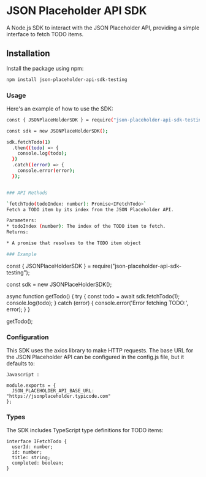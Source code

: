 # JSON Placeholder API SDK

A Node.js SDK to interact with the JSON Placeholder API, providing a simple interface to fetch TODO items.

## Installation

Install the package using npm:

```bash
npm install json-placeholder-api-sdk-testing
```

### Usage

Here's an example of how to use the SDK:

```bash
const { JSONPlaceHolderSDK } = require("json-placeholder-api-sdk-testing");

const sdk = new JSONPlaceHolderSDK();

sdk.fetchTodo(1)
  .then((todo) => {
    console.log(todo);
  })
  .catch((error) => {
    console.error(error);
  });


### API Methods

`fetchTodo(todoIndex: number): Promise<IFetchTodo>`
Fetch a TODO item by its index from the JSON Placeholder API.

Parameters:
* todoIndex (number): The index of the TODO item to fetch.
Returns:

* A promise that resolves to the TODO item object

### Example
```

const { JSONPlaceHolderSDK } = require("json-placeholder-api-sdk-testing");

const sdk = new JSONPlaceHolderSDK();

async function getTodo() {
try {
const todo = await sdk.fetchTodo(1);
console.log(todo);
} catch (error) {
console.error('Error fetching TODO:', error);
}
}

getTodo();

### Configuration

This SDK uses the axios library to make HTTP requests. The base URL for the JSON Placeholder API can be configured in the config.js file, but it defaults to:

```
Javascript :

module.exports = {
  JSON_PLACEHOLDER_API_BASE_URL: "https://jsonplaceholder.typicode.com"
};
```

### Types

The SDK includes TypeScript type definitions for TODO items:

```
interface IFetchTodo {
  userId: number;
  id: number;
  title: string;
  completed: boolean;
}
```
